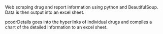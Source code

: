 Web scraping drug and report information using python and BeautifulSoup.
Data is then output into an excel sheet.

pcodrDetails goes into the hyperlinks of individual drugs and compiles a chart of the detailed information to an excel sheet.
